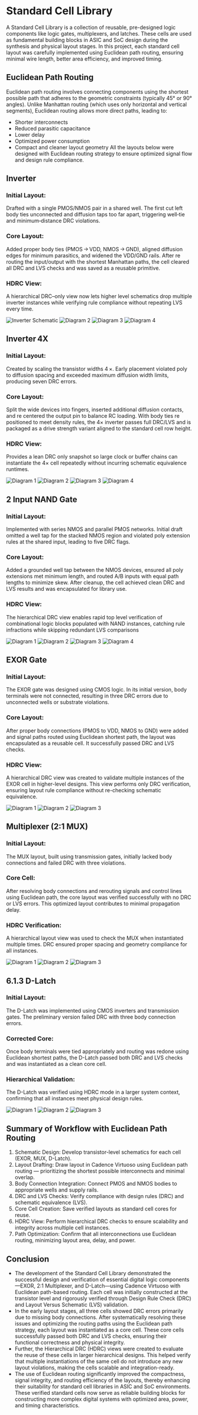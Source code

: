 
# Standard Cell Library

A Standard Cell Library is a collection of reusable, pre-designed logic components like logic gates, multiplexers, and latches. These cells are used as fundamental building blocks in ASIC and SoC design during the synthesis and physical layout stages. In this project, each standard cell layout was carefully implemented using Euclidean path routing, ensuring minimal wire length, better area efficiency, and improved timing.

## Euclidean Path Routing
Euclidean path routing involves connecting components using the shortest possible path that adheres to the geometric constraints (typically 45° or 90° angles). Unlike Manhattan routing (which uses only horizontal and vertical segments), Euclidean routing allows more direct paths, leading to:
- Shorter interconnects
- Reduced parasitic capacitance
- Lower delay
- Optimized power consumption
- Compact and cleaner layout geometry
All the layouts below were designed with Euclidean routing strategy to ensure optimized signal flow and design rule compliance.

## Inverter

### Initial Layout: 
Drafted with a single PMOS/NMOS pair in a shared well. The first cut left body ties unconnected and diffusion taps too far apart, triggering well‐tie and minimum‐distance DRC violations.
### Core Layout: 
Added proper body ties (PMOS → VDD, NMOS → GND), aligned diffusion edges for minimum parasitics, and widened the VDD/GND rails. After re routing the input/output with the shortest Manhattan paths, the cell cleared all DRC and LVS checks and was saved as a reusable primitive.
### HDRC View:
A hierarchical DRC–only view now lets higher level schematics drop multiple inverter instances while verifying rule compliance without repeating LVS every time.

![Inverter Schematic](https://github.com/Deepthi-S-G/Standard-Cell-Layout-Design-UMC-180-/blob/main/Images_of_Standard_Cell_Library/inverter%204x%20schematic.png)
![Diagram 2]()
![Diagram 3]()
![Diagram 4]()


## Inverter 4X
### Initial Layout: 
Created by scaling the transistor widths 4 ×. Early placement violated poly to diffusion spacing and exceeded maximum diffusion width limits, producing seven DRC errors.
### Core Layout:
 Split the wide devices into fingers, inserted additional diffusion contacts, and re centered the output pin to balance RC loading. With body ties re positioned to meet density rules, the 4× inverter passes full DRC/LVS and is packaged as a drive strength variant aligned to the standard cell row height.
### HDRC View:
Provides a lean DRC only snapshot so large clock or buffer chains can instantiate the 4× cell repeatedly without incurring schematic equivalence runtimes.

![Diagram 1]()
![Diagram 2]()
![Diagram 3]()
![Diagram 4]()


## 2 Input NAND Gate

### Initial Layout:
Implemented with series NMOS and parallel PMOS networks. Initial draft omitted a well tap for the stacked NMOS region and violated poly extension rules at the shared input, leading to five DRC flags.
### Core Layout: 
Added a grounded well tap between the NMOS devices, ensured all poly extensions met minimum length, and routed A/B inputs with equal path lengths to minimize skew. After cleanup, the cell achieved clean DRC and LVS results and was encapsulated for library use.
### HDRC View: 
The hierarchical DRC view enables rapid top level verification of combinational logic blocks populated with NAND instances, catching rule infractions while skipping redundant LVS comparisons

![Diagram 1]()
![Diagram 2]()
![Diagram 3]()
![Diagram 4]()
## EXOR Gate

### Initial Layout: 
The EXOR gate was designed using CMOS logic. In its initial version, body terminals were not connected, resulting in three DRC errors due to unconnected wells or substrate violations.
### Core Layout: 
After proper body connections (PMOS to VDD, NMOS to GND) were added and signal paths routed using Euclidean shortest path, the layout was encapsulated as a reusable cell. It successfully passed DRC and LVS checks.
### HDRC View: 
A hierarchical DRC view was created to validate multiple instances of the EXOR cell in higher-level designs. This view performs only DRC verification, ensuring layout rule compliance without re-checking schematic equivalence. 

![Diagram 1]()
![Diagram 2]()
![Diagram 3]()

## Multiplexer (2:1 MUX)

### Initial Layout: 
The MUX layout, built using transmission gates, initially lacked body connections and failed DRC with three violations.
### Core Cell: 
After resolving body connections and rerouting signals and control lines using Euclidean path, the core layout was verified successfully with no DRC or LVS errors. This optimized layout contributes to minimal propagation delay.
### HDRC Verification: 
A hierarchical layout view was used to check the MUX when instantiated multiple times. DRC ensured proper spacing and geometry compliance for all instances. 

![Diagram 1]()
![Diagram 2]()
![Diagram 3]()


## 6.1.3 D-Latch

### Initial Layout: 
The D-Latch was implemented using CMOS inverters and transmission gates. The preliminary version failed DRC with three body connection errors.
### Corrected Core: 
Once body terminals were tied appropriately and routing was redone using Euclidean shortest paths, the D-Latch passed both DRC and LVS checks and was instantiated as a clean core cell.
### Hierarchical Validation: 
The D-Latch was verified using HDRC mode in a larger system context, confirming that all instances meet physical design rules. 

![Diagram 1]()
![Diagram 2]()
![Diagram 3]()
## Summary of Workflow with Euclidean Path Routing

1.	Schematic Design: Develop transistor-level schematics for each cell (EXOR, MUX, D-Latch).
2.	Layout Drafting: Draw layout in Cadence Virtuoso using Euclidean path routing — prioritizing the shortest possible interconnects and minimal overlap.
3.	Body Connection Integration: Connect PMOS and NMOS bodies to appropriate wells and supply rails.
4.	DRC and LVS Checks: Verify compliance with design rules (DRC) and schematic equivalence (LVS).
5.	Core Cell Creation: Save verified layouts as standard cell cores for reuse.
6.	HDRC View: Perform hierarchical DRC checks to ensure scalability and integrity across multiple cell instances.
7.	Path Optimization: Confirm that all interconnections use Euclidean routing, minimizing layout area, delay, and power.

## Conclusion

- The development of the Standard Cell Library demonstrated the successful design and verification of essential digital logic components—EXOR, 2:1 Multiplexer, and D-Latch—using Cadence Virtuoso with Euclidean path-based routing. Each cell was initially constructed at the transistor level and rigorously verified through Design Rule Check (DRC) and Layout Versus Schematic (LVS) validation.
- In the early layout stages, all three cells showed DRC errors primarily due to missing body connections. After systematically resolving these issues and optimizing the routing paths using the Euclidean path strategy, each layout was instantiated as a core cell. These core cells successfully passed both DRC and LVS checks, ensuring their functional correctness and physical integrity.
- Further, the Hierarchical DRC (HDRC) views were created to evaluate the reuse of these cells in larger hierarchical designs. This helped verify that multiple instantiations of the same cell do not introduce any new layout violations, making the cells scalable and integration-ready.
- The use of Euclidean routing significantly improved the compactness, signal integrity, and routing efficiency of the layouts, thereby enhancing their suitability for standard cell libraries in ASIC and SoC environments. These verified standard cells now serve as reliable building blocks for constructing more complex digital systems with optimized area, power, and timing characteristics.
